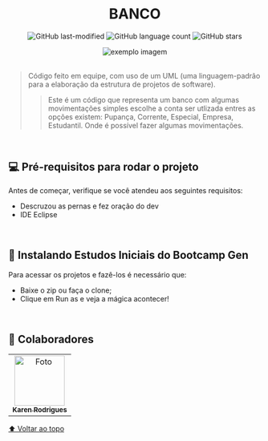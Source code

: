<div align="center">
  
# BANCO

![GitHub last-modified](https://img.shields.io/aur/last-modified/template?label=ultima%20modificacao&style=social)
![GitHub language count](https://img.shields.io/github/languages/count/r4skaren/template-readme?&label=linguagens&style=social)
![GitHub stars](https://img.shields.io/github/stars/r4skaren/template-readme?label=estrelas&style=social)

<img src="https://i.imgur.com/cuvOOBs.png" alt="exemplo imagem">
  </div>

<br>

> Código feito em equipe, com uso de um UML (uma linguagem-padrão para a elaboração da estrutura de projetos de software).
> > Este é um código que representa um banco com algumas movimentações simples escolhe a conta ser utlizada entres as opções existem: Pupança, Corrente, Especial, Empresa, Estudantil. Onde é possível fazer algumas movimentações.


<br>

## 💻 Pré-requisitos para rodar o projeto

Antes de começar, verifique se você atendeu aos seguintes requisitos:
<!---Adicionar, duplicar ou remover conforme necessário--->
* Descruzou as pernas e fez oração do dev 
* IDE Eclipse

<br>

## 🚀 Instalando Estudos Iniciais do Bootcamp Gen

Para acessar os projetos e fazê-los é necessário que:

* Baixe o zip ou faça o clone;
* Clique em Run as e veja a mágica acontecer!

<br>

## 🤝 Colaboradores

<table>
  <tr>
    <td align="center">
      <a href="#">
        <img src="https://avatars.githubusercontent.com/u/86742652?v=4" width="100px;" height="100px" alt="Foto"/><br>
        <sub>
          <b>Karen Rodrigues</b>
        </sub>
      </a>
    </td>
  </tr>
</table>

[⬆ Voltar ao topo](#BANCO)<br>

